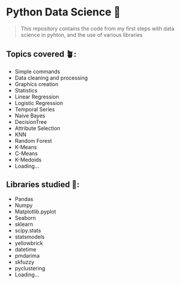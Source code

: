 # Python Data Science 🐍
> This repository contains the code from my first steps with data science in pyhton, and the use of various libraries

## Topics covered 🪴:
- Simple commands
- Data cleaning and processing
- Graphics creation
- Statistics
- Linear Regression
- Logistic Regression
- Temporal Series
- Naive Bayes
- DecisionTree
- Attribute Selection
- KNN
- Random Forest
- K-Means
- C-Means
- K-Medoids
- Loading...

## Libraries studied 📓:
- Pandas
- Numpy
- Matplotlib.pyplot
- Seaborn
- sklearn
- scipy.stats
- statsmodels
- yellowbrick
- datetime
- pmdarima
- skfuzzy
- pyclustering
- Loading...

